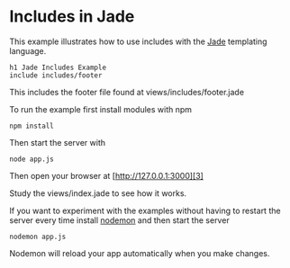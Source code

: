 # Includes in Jade

This example illustrates how to use includes with the [Jade][1] templating language.

    h1 Jade Includes Example
    include includes/footer

This includes the footer file found at views/includes/footer.jade

To run the example first install modules with npm

    npm install

Then start the server with

    node app.js

Then open your browser at [http://127.0.0.1:3000][3]

Study the views/index.jade to see how it works. 

If you want to experiment with the examples without having to restart the server every time install [nodemon][2] and then start the server

    nodemon app.js

Nodemon will reload your app automatically when you make changes. 

[1]: https://github.com/visionmedia/jade
[2]: https://github.com/remy/nodemon
[3]: http://127.0.0.1:3000
